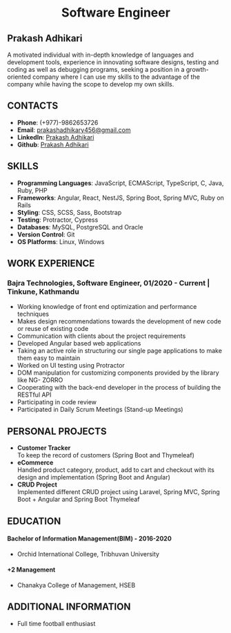 <h1 align="center">Software Engineer</h1>

## Prakash Adhikari

A motivated individual with in-depth knowledge of languages and development tools, experience in innovating
software designs, testing and coding as well as debugging programs, seeking a position in a growth-oriented
company where I can use my skills to the advantage of the company while having the scope to develop my own
skills.

## CONTACTS

* **Phone**: (+977)-9862653726
* **Email**: prakashadhikary456@gmail.com
* **LinkedIn**: [Prakash Adhikari](https://www.linkedin.com/in/prakashadhikary/)
* **Github**: [Prakash Adhikari](https://github.com/prakashadhikary)

## SKILLS

* **Programming Languages**: JavaScript, ECMAScript, TypeScript, C, Java, Ruby, PHP
* **Frameworks**: Angular, React, NestJS, Spring Boot, Spring MVC, Ruby on Rails
* **Styling**: CSS, SCSS, Sass, Bootstrap
* **Testing**: Protractor, Cypress
* **Databases**: MySQL, PostgreSQL and Oracle
* **Version Control**: Git
* **OS Platforms**: Linux, Windows

## WORK EXPERIENCE

### **Bajra Technologies, Software Engineer**, 01/2020 - Current | Tinkune, Kathmandu
* Working knowledge of front end optimization and performance techniques
* Makes design recommendations towards the development of new code or reuse of existing code
* Communication with clients about the project requirements
* Developed Angular based web applications
* Taking an active role in structuring our single page applications to make them easy to maintain
* Worked on UI testing using Protractor
* DOM manipulation for customizing components provided by the library like NG- ZORRO
* Cooperating with the back-end developer in the process of building the RESTful API
* Participating in code review
* Participated in Daily Scrum Meetings (Stand-up Meetings)

## PERSONAL PROJECTS
* **Customer Tracker** <br />To keep the record of customers (Spring Boot and Thymeleaf)
* **eCommerce** <br />
Handled product category, product, add to cart and checkout with its design and implementation (Spring Boot and Angular)
* **CRUD Project** <br />
Implemented different CRUD project using Laravel, Spring MVC, Spring Boot + Angular and Spring Boot Thymeleaf

## EDUCATION
#### Bachelor of Information Management(BIM) - 2016-2020
* Orchid International College, Tribhuvan University
#### +2 Management
* Chanakya College of Management, HSEB

## ADDITIONAL INFORMATION
* Full time football enthusiast
